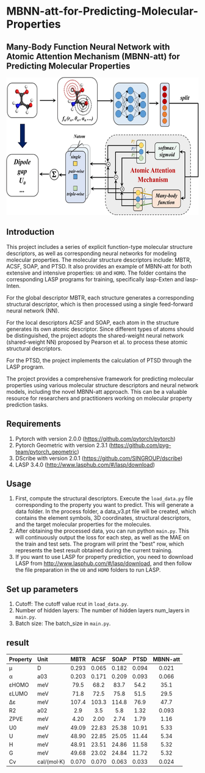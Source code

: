 # MBNN-att-for-Predicting-Molecular-Properties

## Many-Body Function Neural Network with Atomic Attention Mechanism (MBNN-att) for Predicting Molecular Properties

<img src="TOC.jpg" width="600" height="360">

## Introduction
This project includes a series of explicit function-type molecular structure descriptors, as well as corresponding neural networks for modeling molecular properties. The molecular structure descriptors include: MBTR, ACSF, SOAP, and PTSD. It also provides an example of MBNN-att for both extensive and intensive properties: ``` U0 ``` and ``` HOMO ```. The folder contains the corresponding LASP programs for training, specifically lasp-Exten and lasp-Inten.

For the global descriptor MBTR, each structure generates a corresponding structural descriptor, which is then processed using a single feed-forward neural network (NN).

For the local descriptors ACSF and SOAP, each atom in the structure generates its own atomic descriptor. Since different types of atoms should be distinguished, the project adopts the shared-weight neural network (shared-weight NN) proposed by Pearson et al. to process these atomic structural descriptors.

For the PTSD, the project implements the calculation of PTSD through the LASP program.

The project provides a comprehensive framework for predicting molecular properties using various molecular structure descriptors and neural network models, including the novel MBNN-att approach. This can be a valuable resource for researchers and practitioners working on molecular property prediction tasks.

## Requirements
1. Pytorch with version 2.0.0 (https://github.com/pytorch/pytorch)
2. Pytorch Geometric with version 2.3.1 (https://github.com/pyg-team/pytorch_geometric)
3. DScribe with version 2.0.1 (https://github.com/SINGROUP/dscribe)
4. LASP 3.4.0 (http://www.lasphub.com/#/lasp/download)

## Usage
1. First, compute the structural descriptors. Execute the ``` load_data.py ``` file corresponding to the property you want to predict. This will generate a data folder. In the process folder, a data_v3.pt file will be created, which contains the element symbols, 3D coordinates, structural descriptors, and the target molecular properties for the molecules.
2. After obtaining the processed data, you can run python ``` main.py ```. This will continuously output the loss for each step, as well as the MAE on the train and test sets. The program will print the "best" row, which represents the best result obtained during the current training.
3. If you want to use LASP for property prediction, you need to download LASP from http://www.lasphub.com/#/lasp/download, and then follow the file preparation in the ``` U0 ``` and ``` HOMO ``` folders to run LASP.

## Set up parameters
1. Cutoff: The cutoff value rcut in ``` load_data.py ```.
2. Number of hidden layers: The number of hidden layers num_layers in ``` main.py ```.
3. Batch size: The batch_size in ``` main.py ```.

## result
| Property | Unit | MBTR | ACSF | SOAP | PTSD | MBNN-att |
|:------|:------|:-------------:|:-------------:|:----------------:|:----------------:|:----------------:|
| μ | D | 0.293 |	0.065	| 0.182	| 0.094 | 0.021 |
| α | a03| 0.203 |	0.171 |	0.209 |	0.093 |	0.066 |
| εHOMO | meV | 79.5 | 68.2 |	83.7 |	54.2 |	35.1 |
| εLUMO | meV | 71.8 |	72.5 |	75.8 |	51.5 |	29.5 |
| Δε |  meV |107.4 |	103.3 |	114.8 |	76.9 |	47.7 |
| R2 | a02 | 2.9 |	3.5 |	5.8 |	1.32 |	0.093 |
| ZPVE | meV | 4.20 |	2.00 |	2.74 |	1.79 |	1.16 |
| U0 | meV |49.09 |	22.83 |	25.38 |	10.91 |	5.33 |
| U | meV | 48.90	| 22.85 |	25.05 |	11.44 |	5.34 |
| H | meV | 48.91 |	23.51 |	24.86 |	11.58 |	5.32 |
| G | meV |49.68 |	23.02 |	24.84 |	11.72 |	5.32 |
| Cv | cal/(mol·K) | 0.070 |	0.070 |	0.063 |	0.033 |	0.024 |



